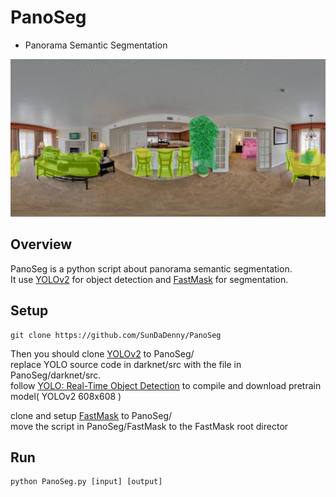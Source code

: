 # PanoSeg 
* Panorama Semantic Segmentation

<img src="./result/11_final.png" width="512" >

## Overview
PanoSeg is a python script about panorama semantic segmentation.<br> 
It use [YOLOv2](https://github.com/pjreddie/darknet) for object detection and [FastMask](https://github.com/voidrank/FastMask) for segmentation.

## Setup
```shell
git clone https://github.com/SunDaDenny/PanoSeg
```

Then you should clone [YOLOv2](https://github.com/pjreddie/darknet) to PanoSeg/<br>
replace YOLO source code in darknet/src with the file in PanoSeg/darknet/src.<br>
follow [YOLO: Real-Time Object Detection](https://pjreddie.com/darknet/yolo/) to compile and download pretrain model( YOLOv2 608x608 )

clone and setup [FastMask](https://github.com/voidrank/FastMask) to PanoSeg/<br>
move the script in PanoSeg/FastMask to the FastMask root director

## Run
```shell
python PanoSeg.py [input] [output]
```


